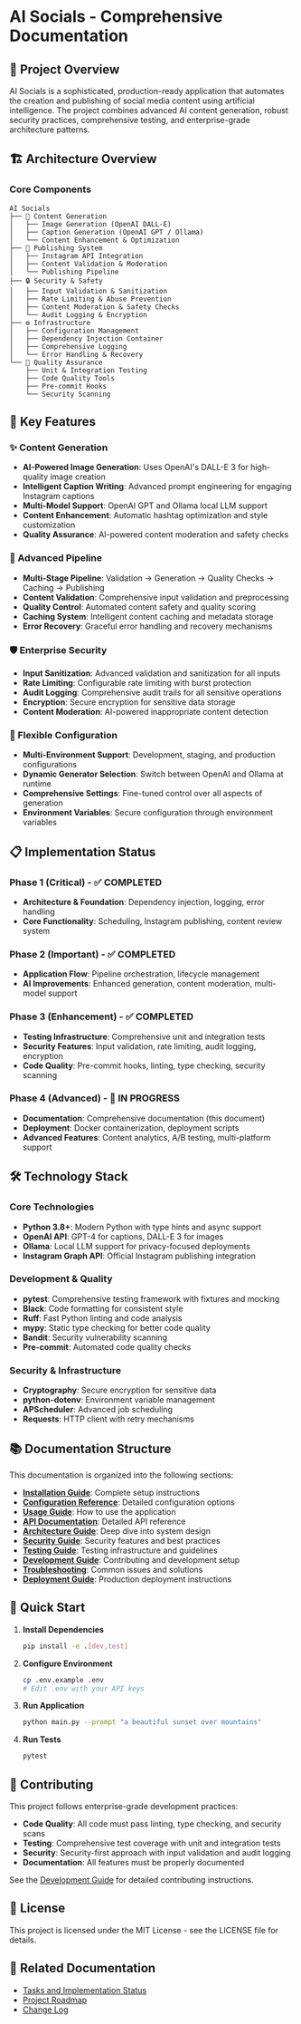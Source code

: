 # AI Socials - Comprehensive Documentation

## 🎯 Project Overview

AI Socials is a sophisticated, production-ready application that automates the creation and publishing of social media content using artificial intelligence. The project combines advanced AI content generation, robust security practices, comprehensive testing, and enterprise-grade architecture patterns.

## 🏗️ Architecture Overview

### Core Components

```
AI Socials
├── 🧠 Content Generation
│   ├── Image Generation (OpenAI DALL-E)
│   ├── Caption Generation (OpenAI GPT / Ollama)
│   └── Content Enhancement & Optimization
├── 📱 Publishing System
│   ├── Instagram API Integration
│   ├── Content Validation & Moderation
│   └── Publishing Pipeline
├── 🔒 Security & Safety
│   ├── Input Validation & Sanitization
│   ├── Rate Limiting & Abuse Prevention
│   ├── Content Moderation & Safety Checks
│   └── Audit Logging & Encryption
├── ⚙️ Infrastructure
│   ├── Configuration Management
│   ├── Dependency Injection Container
│   ├── Comprehensive Logging
│   └── Error Handling & Recovery
└── 🧪 Quality Assurance
    ├── Unit & Integration Testing
    ├── Code Quality Tools
    ├── Pre-commit Hooks
    └── Security Scanning
```

## 🚀 Key Features

### ✨ Content Generation
- **AI-Powered Image Generation**: Uses OpenAI's DALL-E 3 for high-quality image creation
- **Intelligent Caption Writing**: Advanced prompt engineering for engaging Instagram captions
- **Multi-Model Support**: OpenAI GPT and Ollama local LLM support
- **Content Enhancement**: Automatic hashtag optimization and style customization
- **Quality Assurance**: AI-powered content moderation and safety checks

### 🔧 Advanced Pipeline
- **Multi-Stage Pipeline**: Validation → Generation → Quality Checks → Caching → Publishing
- **Content Validation**: Comprehensive input validation and preprocessing
- **Quality Control**: Automated content safety and quality scoring
- **Caching System**: Intelligent content caching and metadata storage
- **Error Recovery**: Graceful error handling and recovery mechanisms

### 🛡️ Enterprise Security
- **Input Sanitization**: Advanced validation and sanitization for all inputs
- **Rate Limiting**: Configurable rate limiting with burst protection
- **Audit Logging**: Comprehensive audit trails for all sensitive operations
- **Encryption**: Secure encryption for sensitive data storage
- **Content Moderation**: AI-powered inappropriate content detection

### 🔄 Flexible Configuration
- **Multi-Environment Support**: Development, staging, and production configurations
- **Dynamic Generator Selection**: Switch between OpenAI and Ollama at runtime
- **Comprehensive Settings**: Fine-tuned control over all aspects of generation
- **Environment Variables**: Secure configuration through environment variables

## 📋 Implementation Status

### Phase 1 (Critical) - ✅ COMPLETED
- **Architecture & Foundation**: Dependency injection, logging, error handling
- **Core Functionality**: Scheduling, Instagram publishing, content review system

### Phase 2 (Important) - ✅ COMPLETED  
- **Application Flow**: Pipeline orchestration, lifecycle management
- **AI Improvements**: Enhanced generation, content moderation, multi-model support

### Phase 3 (Enhancement) - ✅ COMPLETED
- **Testing Infrastructure**: Comprehensive unit and integration tests
- **Security Features**: Input validation, rate limiting, audit logging, encryption
- **Code Quality**: Pre-commit hooks, linting, type checking, security scanning

### Phase 4 (Advanced) - 🚧 IN PROGRESS
- **Documentation**: Comprehensive documentation (this document)
- **Deployment**: Docker containerization, deployment scripts
- **Advanced Features**: Content analytics, A/B testing, multi-platform support

## 🛠️ Technology Stack

### Core Technologies
- **Python 3.8+**: Modern Python with type hints and async support
- **OpenAI API**: GPT-4 for captions, DALL-E 3 for images
- **Ollama**: Local LLM support for privacy-focused deployments
- **Instagram Graph API**: Official Instagram publishing integration

### Development & Quality
- **pytest**: Comprehensive testing framework with fixtures and mocking
- **Black**: Code formatting for consistent style
- **Ruff**: Fast Python linting and code analysis
- **mypy**: Static type checking for better code quality
- **Bandit**: Security vulnerability scanning
- **Pre-commit**: Automated code quality checks

### Security & Infrastructure
- **Cryptography**: Secure encryption for sensitive data
- **python-dotenv**: Environment variable management
- **APScheduler**: Advanced job scheduling
- **Requests**: HTTP client with retry mechanisms

## 📚 Documentation Structure

This documentation is organized into the following sections:

- **[Installation Guide](installation.md)**: Complete setup instructions
- **[Configuration Reference](configuration.md)**: Detailed configuration options
- **[Usage Guide](usage.md)**: How to use the application
- **[API Documentation](api.md)**: Detailed API reference
- **[Architecture Guide](architecture.md)**: Deep dive into system design
- **[Security Guide](security.md)**: Security features and best practices
- **[Testing Guide](testing.md)**: Testing infrastructure and guidelines
- **[Development Guide](development.md)**: Contributing and development setup
- **[Troubleshooting](troubleshooting.md)**: Common issues and solutions
- **[Deployment Guide](deployment.md)**: Production deployment instructions

## 🎯 Quick Start

1. **Install Dependencies**
   ```bash
   pip install -e .[dev,test]
   ```

2. **Configure Environment**
   ```bash
   cp .env.example .env
   # Edit .env with your API keys
   ```

3. **Run Application**
   ```bash
   python main.py --prompt "a beautiful sunset over mountains"
   ```

4. **Run Tests**
   ```bash
   pytest
   ```

## 🤝 Contributing

This project follows enterprise-grade development practices:

- **Code Quality**: All code must pass linting, type checking, and security scans
- **Testing**: Comprehensive test coverage with unit and integration tests
- **Security**: Security-first approach with input validation and audit logging
- **Documentation**: All features must be properly documented

See the [Development Guide](development.md) for detailed contributing instructions.

## 📄 License

This project is licensed under the MIT License - see the LICENSE file for details.

## 🔗 Related Documentation

- [Tasks and Implementation Status](tasks.md)
- [Project Roadmap](roadmap.md)
- [Change Log](changelog.md)
